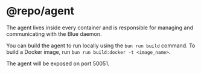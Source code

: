 # @repo/agent

The agent lives inside every container and is responsible for managing and communicating
with the Blue daemon.

You can build the agent to run locally using the `bun run build` command.
To build a Docker image, run `bun run build:docker -t <image_name>`.

The agent will be exposed on port 50051.
